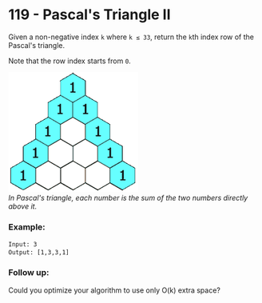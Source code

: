 # 119 - Pascal's Triangle II

Given a non-negative index `k` where `k ≤ 33`, return the `k`th index row of the Pascal's triangle.

Note that the row index starts from `0`.

![Image](media/PascalTriangleAnimated2.gif) \
*In Pascal's triangle, each number is the sum of the two numbers directly above it.*

### Example:
```
Input: 3
Output: [1,3,3,1]
```
### Follow up:
Could you optimize your algorithm to use only O(k) extra space?